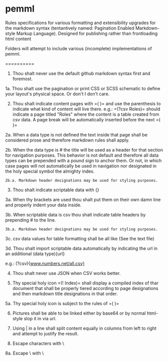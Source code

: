 # pemml
Rules specifications for various formatting and extensibility upgrades for the markdown syntax (tentantively named: Pagination Enabled Markdown-style Markup Language). Designed for publishing rather than frontloading html content

Folders will attempt to include various (incomplete) implementations of pemml.

==========

1. Thou shalt never use the default github markdown syntax first and foremost.

  1a. Thou shalt use the pagination or print CSS or SCSS schematic to define your layout's physical space. Or don't I don't care.

2. Thou shalt indicate content pages with =( )= and use the parenthesis to indicate what kind of content will live there. 
  e.g.: =(?csv Roles)= should indicate a page titled "Roles" where the content is a table created from csv data. A page break will be automatically inserted before the next =( )=

  2a. When a data type is not defined the text inside that page shall be considered prose and therefore markdown rules shall apply.

  2b. When the data type is # the title will be used as a header for that section for navigation purposes. This behavior is not default and therefore all data types can be prepended with a pound sign to anchor them. Or not, in which case pages will not automatically be used in navigation nor designated in the holy special symbol the almighty index.

    2b.a. Markdown header designations may be used for styling purposes.
  
3. Thou shalt indicate scriptable data with {}

  3a. When thy brackets are used thou shalt put them on their own damn line and properly indent your data inside.
  
  3b. When scriptable data is csv thou shalt indicate table headers by prepending # to the line. 
  
    3b.a. Markdown header designations may be used for styling purposes.
    
  3c. csv data values for table formatting shall be all like (See the text file)
  
  3d. Thou shalt import scriptable data automatically by indicating the url in an additional (data type){url} 
  
  e.g.: (?csv){www.numbers.net/all.csv}
  
4. Thou shalt never use JSON when CSV works better.

5. Thy special holy icon =(! Index)= shall display a compiled index of thar document that shall be properly tiered according to page designations and then markdown title designations in that order. 

  5a. Thy special holy icon is subject to the rules of =( )=
  
6. Pictures shall be able to be linked either by base64 or by normal html-style slop it in via url. 

7. Using | in a line shall split content equally in columns from left to right and attempt to justify the result.

8. Escape characters with \
  
  8a. Escape \ with \
  


